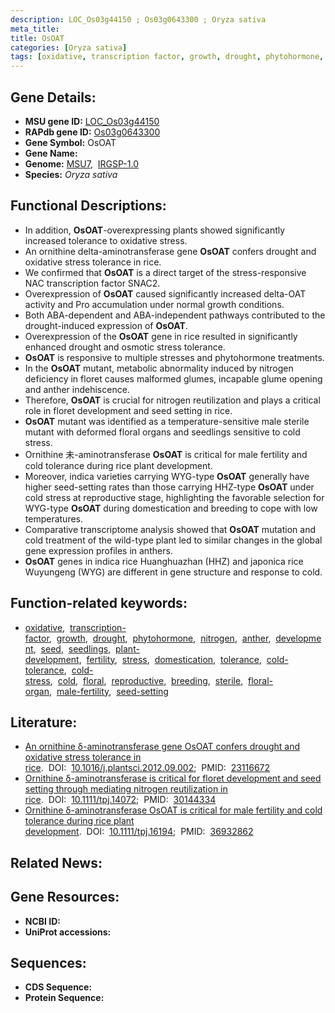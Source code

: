 ```yaml
---
description: LOC_Os03g44150 ; Os03g0643300 ; Oryza sativa
meta_title:
title: OsOAT
categories: [Oryza sativa]
tags: [oxidative, transcription factor, growth, drought, phytohormone, nitrogen, anther, development, seed, seedlings, plant development, fertility, stress, domestication, tolerance, cold tolerance, cold stress, cold, floral, reproductive, breeding, sterile, floral organ, male fertility, seed-setting]
---
```


## Gene Details:
- **MSU gene ID:** [LOC_Os03g44150](http://rice.uga.edu/cgi-bin/ORF_infopage.cgi?orf=LOC_Os03g44150)  
- **RAPdb gene ID:** [Os03g0643300](https://rapdb.dna.affrc.go.jp/locus/?name=Os03g0643300)  
- **Gene Symbol:** OsOAT
- **Gene Name:**
- **Genome:**  [MSU7](http://rice.uga.edu/),&nbsp;&nbsp;[IRGSP-1.0](https://rapdb.dna.affrc.go.jp/download/irgsp1.html)
- **Species:** *Oryza sativa*

## Functional Descriptions:
   - In addition, **OsOAT**-overexpressing plants showed significantly increased tolerance to oxidative stress.
   - An ornithine delta-aminotransferase gene **OsOAT** confers drought and oxidative stress tolerance in rice.
   - We confirmed that **OsOAT** is a direct target of the stress-responsive NAC transcription factor SNAC2.
   - Overexpression of **OsOAT** caused significantly increased delta-OAT activity and Pro accumulation under normal growth conditions.
   - Both ABA-dependent and ABA-independent pathways contributed to the drought-induced expression of **OsOAT**.
   - Overexpression of the **OsOAT** gene in rice resulted in significantly enhanced drought and osmotic stress tolerance.
   - **OsOAT** is responsive to multiple stresses and phytohormone treatments.
   - In the **OsOAT** mutant, metabolic abnormality induced by nitrogen deficiency in floret causes malformed glumes, incapable glume opening and anther indehiscence.
   - Therefore, **OsOAT** is crucial for nitrogen reutilization and plays a critical role in floret development and seed setting in rice.
   - **OsOAT** mutant was identified as a temperature-sensitive male sterile mutant with deformed floral organs and seedlings sensitive to cold stress.
   - Ornithine 未-aminotransferase **OsOAT** is critical for male fertility and cold tolerance during rice plant development.
   - Moreover, indica varieties carrying WYG-type **OsOAT** generally have higher seed-setting rates than those carrying HHZ-type **OsOAT** under cold stress at reproductive stage, highlighting the favorable selection for WYG-type **OsOAT** during domestication and breeding to cope with low temperatures.
   - Comparative transcriptome analysis showed that **OsOAT** mutation and cold treatment of the wild-type plant led to similar changes in the global gene expression profiles in anthers.
   - **OsOAT** genes in indica rice Huanghuazhan (HHZ) and japonica rice Wuyungeng (WYG) are different in gene structure and response to cold.

## Function-related keywords:
   - [oxidative](/tags/oxidative/),&nbsp;&nbsp;[transcription-factor](/tags/transcription-factor/),&nbsp;&nbsp;[growth](/tags/growth/),&nbsp;&nbsp;[drought](/tags/drought/),&nbsp;&nbsp;[phytohormone](/tags/phytohormone/),&nbsp;&nbsp;[nitrogen](/tags/nitrogen/),&nbsp;&nbsp;[anther](/tags/anther/),&nbsp;&nbsp;[development](/tags/development/),&nbsp;&nbsp;[seed](/tags/seed/),&nbsp;&nbsp;[seedlings](/tags/seedlings/),&nbsp;&nbsp;[plant-development](/tags/plant-development/),&nbsp;&nbsp;[fertility](/tags/fertility/),&nbsp;&nbsp;[stress](/tags/stress/),&nbsp;&nbsp;[domestication](/tags/domestication/),&nbsp;&nbsp;[tolerance](/tags/tolerance/),&nbsp;&nbsp;[cold-tolerance](/tags/cold-tolerance/),&nbsp;&nbsp;[cold-stress](/tags/cold-stress/),&nbsp;&nbsp;[cold](/tags/cold/),&nbsp;&nbsp;[floral](/tags/floral/),&nbsp;&nbsp;[reproductive](/tags/reproductive/),&nbsp;&nbsp;[breeding](/tags/breeding/),&nbsp;&nbsp;[sterile](/tags/sterile/),&nbsp;&nbsp;[floral-organ](/tags/floral-organ/),&nbsp;&nbsp;[male-fertility](/tags/male-fertility/),&nbsp;&nbsp;[seed-setting](/tags/seed-setting/)

## Literature:
   - [An ornithine δ-aminotransferase gene OsOAT confers drought and oxidative stress tolerance in rice](https://www.doi.org/10.1016/j.plantsci.2012.09.002).&nbsp;&nbsp;DOI:&nbsp;&nbsp;[10.1016/j.plantsci.2012.09.002](https://www.doi.org/10.1016/j.plantsci.2012.09.002);&nbsp;&nbsp;PMID:&nbsp;&nbsp;[23116672](https://pubmed.ncbi.nlm.nih.gov/23116672/)
   - [Ornithine δ-aminotransferase is critical for floret development and seed setting through mediating nitrogen reutilization in rice](https://www.doi.org/10.1111/tpj.14072).&nbsp;&nbsp;DOI:&nbsp;&nbsp;[10.1111/tpj.14072](https://www.doi.org/10.1111/tpj.14072);&nbsp;&nbsp;PMID:&nbsp;&nbsp;[30144334](https://pubmed.ncbi.nlm.nih.gov/30144334/)
   - [Ornithine δ-aminotransferase OsOAT is critical for male fertility and cold tolerance during rice plant development](https://www.doi.org/10.1111/tpj.16194).&nbsp;&nbsp;DOI:&nbsp;&nbsp;[10.1111/tpj.16194](https://www.doi.org/10.1111/tpj.16194);&nbsp;&nbsp;PMID:&nbsp;&nbsp;[36932862](https://pubmed.ncbi.nlm.nih.gov/36932862/)

## Related News:

## Gene Resources:
- **NCBI ID:**  []()
- **UniProt accessions:** [](https://www.uniprot.org/uniprotkb//entry)

## Sequences:
- **CDS Sequence:**
- **Protein Sequence:**
